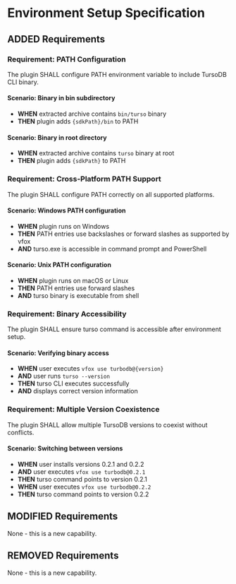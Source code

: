 # Environment Setup Specification

## ADDED Requirements

### Requirement: PATH Configuration
The plugin SHALL configure PATH environment variable to include TursoDB CLI binary.

#### Scenario: Binary in bin subdirectory
- **WHEN** extracted archive contains `bin/turso` binary
- **THEN** plugin adds `{sdkPath}/bin` to PATH

#### Scenario: Binary in root directory
- **WHEN** extracted archive contains `turso` binary at root
- **THEN** plugin adds `{sdkPath}` to PATH

### Requirement: Cross-Platform PATH Support
The plugin SHALL configure PATH correctly on all supported platforms.

#### Scenario: Windows PATH configuration
- **WHEN** plugin runs on Windows
- **THEN** PATH entries use backslashes or forward slashes as supported by vfox
- **AND** turso.exe is accessible in command prompt and PowerShell

#### Scenario: Unix PATH configuration
- **WHEN** plugin runs on macOS or Linux
- **THEN** PATH entries use forward slashes
- **AND** turso binary is executable from shell

### Requirement: Binary Accessibility
The plugin SHALL ensure turso command is accessible after environment setup.

#### Scenario: Verifying binary access
- **WHEN** user executes `vfox use turbodb@{version}`
- **AND** user runs `turso --version`
- **THEN** turso CLI executes successfully
- **AND** displays correct version information

### Requirement: Multiple Version Coexistence
The plugin SHALL allow multiple TursoDB versions to coexist without conflicts.

#### Scenario: Switching between versions
- **WHEN** user installs versions 0.2.1 and 0.2.2
- **AND** user executes `vfox use turbodb@0.2.1`
- **THEN** turso command points to version 0.2.1
- **WHEN** user executes `vfox use turbodb@0.2.2`
- **THEN** turso command points to version 0.2.2

## MODIFIED Requirements

None - this is a new capability.

## REMOVED Requirements

None - this is a new capability.
